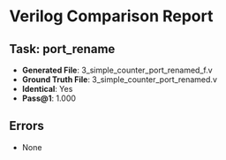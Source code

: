 
# Verilog Comparison Report

## Task: port_rename
- **Generated File**: 3_simple_counter_port_renamed_f.v
- **Ground Truth File**: 3_simple_counter_port_renamed.v
- **Identical**: Yes
- **Pass@1**: 1.000

## Errors
- None
